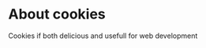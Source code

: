 About cookies
==============================================

Cookies if both delicious and usefull for web development
